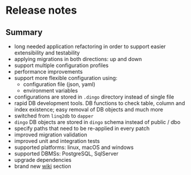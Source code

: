 # Release notes

## Summary

- long needed application refactoring in order to support easier extensibility and testability
- applying migrations in both directions: up and down
- support multiple configuration profiles
- performance improvements
- support more flexible configuration using:
  - configuration file (json, yaml)
  - environment variables
- configurations are stored in `.dingo` directory instead of single file
- rapid DB development tools. DB functions to check table, column and index existence; easy removal of DB objects and much more
- switched from `linq2db` to `dapper`
- `dingo` DB objects are stored in `dingo` schema instead of public / dbo
- specify paths that need to be re-applied in every patch
- improved migration validation
- improved unit and integration tests
- supported platforms: linux, macOS and windows
- supported DBMSs: PostgreSQL, SqlServer
- upgrade dependencies
- brand new [wiki](https://ujinjinjin.github.io/dingo/dingo.html) section
